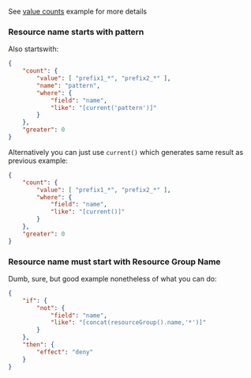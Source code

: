 See [value counts](https://docs.microsoft.com/en-us/azure/governance/policy/concepts/definition-structure#value-count-examples) example for more details

### Resource name starts with pattern

Also startswith:
```json
{
    "count": {
        "value": [ "prefix1_*", "prefix2_*" ],
        "name": "pattern",
        "where": {
            "field": "name",
            "like": "[current('pattern')]"
        }
    },
    "greater": 0
}
```

Alternatively you can just use `current()` which generates same result as previous example:
```json
{
    "count": {
        "value": [ "prefix1_*", "prefix2_*" ],
        "where": {
            "field": "name",
            "like": "[current()]"
        }
    },
    "greater": 0
}
```

### Resource name must start with Resource Group Name

Dumb, sure, but good example nonetheless of what you can do:
```json
{
    "if": {
        "not": {
            "field": "name",
            "like": "[concat(resourceGroup().name,'*')]"
        }
    },
    "then": {
        "effect": "deny"
    }
}
```
